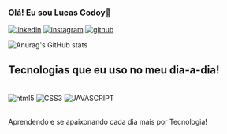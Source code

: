 ### Olá! Eu sou Lucas Godoy👋

[![linkedin](https://img.shields.io/badge/LinkedIn-0077B5?style=for-the-badge&logo=linkedin&logoColor=white)](https://www.linkedin.com/in/lucasgodoy20/)
[![instagram](https://img.shields.io/badge/Instagram-E4405F?style=for-the-badge&logo=instagram&logoColor=white)](https://www.instagram.com/lucasgodoy20/)
[![github](https://img.shields.io/badge/GitHub-100000?style=for-the-badge&logo=github&logoColor=white)](https://github.com/lucasgodoy20/)


![Anurag's GitHub stats](https://github-readme-stats.vercel.app/api?username=lucasgodoy20&show_icons=true&theme=radical)

## Tecnologias que eu uso no meu dia-a-dia!

<div style="display: inline_block"><br/>
    <img align="center" alt="html5" src="https://img.shields.io/badge/HTML5-E34F26?style=for-the-badge&logo=html5&logoColor=white">
    <img align="center" alt="CSS3" src="https://img.shields.io/badge/CSS3-1572B6?style=for-the-badge&logo=css3&logoColor=white">
    <img align="center" alt="JAVASCRIPT" src="https://img.shields.io/badge/JavaScript-F7DF1E?style=for-the-badge&logo=javascript&logoColor=black">
</div><br/>

Aprendendo e se apaixonando cada dia mais por Tecnologia!
